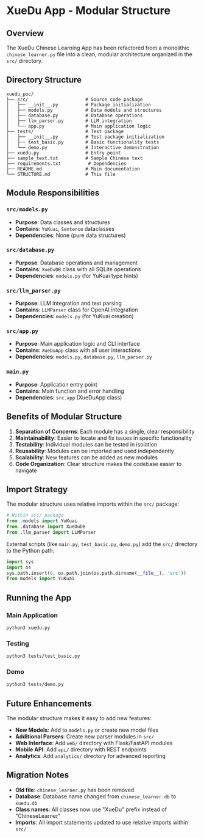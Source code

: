 # XueDu App - Modular Structure

## Overview

The XueDu Chinese Learning App has been refactored from a monolithic `chinese_learner.py` file into a clean, modular architecture organized in the `src/` directory.

## Directory Structure

```
xuedu_poc/
├── src/                     # Source code package
│   ├── __init__.py          # Package initialization
│   ├── models.py            # Data models and structures
│   ├── database.py          # Database operations
│   ├── llm_parser.py        # LLM integration
│   └── app.py               # Main application logic
├── tests/                   # Test package
│   ├── __init__.py          # Test package initialization
│   ├── test_basic.py        # Basic functionality tests
│   └── demo.py              # Interactive demonstration
├── xuedu.py                 # Entry point
├── sample_text.txt          # Sample Chinese text
├── requirements.txt          # Dependencies
├── README.md                # Main documentation
└── STRUCTURE.md             # This file
```

## Module Responsibilities

### `src/models.py`
- **Purpose**: Data classes and structures
- **Contains**: `YuKuai`, `Sentence` dataclasses
- **Dependencies**: None (pure data structures)

### `src/database.py`
- **Purpose**: Database operations and management
- **Contains**: `XueDuDB` class with all SQLite operations
- **Dependencies**: `models.py` (for YuKuai type hints)

### `src/llm_parser.py`
- **Purpose**: LLM integration and text parsing
- **Contains**: `LLMParser` class for OpenAI integration
- **Dependencies**: `models.py` (for YuKuai creation)

### `src/app.py`
- **Purpose**: Main application logic and CLI interface
- **Contains**: `XueDuApp` class with all user interactions
- **Dependencies**: `models.py`, `database.py`, `llm_parser.py`

### `main.py`
- **Purpose**: Application entry point
- **Contains**: Main function and error handling
- **Dependencies**: `src.app` (XueDuApp class)

## Benefits of Modular Structure

1. **Separation of Concerns**: Each module has a single, clear responsibility
2. **Maintainability**: Easier to locate and fix issues in specific functionality
3. **Testability**: Individual modules can be tested in isolation
4. **Reusability**: Modules can be imported and used independently
5. **Scalability**: New features can be added as new modules
6. **Code Organization**: Clear structure makes the codebase easier to navigate

## Import Strategy

The modular structure uses relative imports within the `src/` package:

```python
# Within src/ package
from .models import YuKuai
from .database import XueDuDB
from .llm_parser import LLMParser
```

External scripts (like `main.py`, `test_basic.py`, `demo.py`) add the `src/` directory to the Python path:

```python
import sys
import os
sys.path.insert(0, os.path.join(os.path.dirname(__file__), 'src'))
from models import YuKuai
```

## Running the App

### Main Application
```bash
python3 xuedu.py
```

### Testing
```bash
python3 tests/test_basic.py
```

### Demo
```bash
python3 tests/demo.py
```

## Future Enhancements

The modular structure makes it easy to add new features:

- **New Models**: Add to `models.py` or create new model files
- **Additional Parsers**: Create new parser modules in `src/`
- **Web Interface**: Add `web/` directory with Flask/FastAPI modules
- **Mobile API**: Add `api/` directory with REST endpoints
- **Analytics**: Add `analytics/` directory for advanced reporting

## Migration Notes

- **Old file**: `chinese_learner.py` has been removed
- **Database**: Database name changed from `chinese_learner.db` to `xuedu.db`
- **Class names**: All classes now use "XueDu" prefix instead of "ChineseLearner"
- **Imports**: All import statements updated to use relative imports within `src/`
